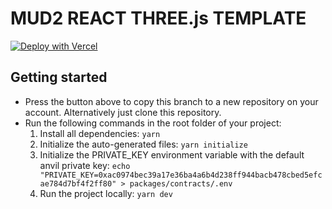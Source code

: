 # MUD2 REACT THREE.js TEMPLATE

[![Deploy with Vercel](https://vercel.com/button)](https://vercel.com/new/clone?repository-url=https%3A%2F%2Fgithub.com%2Flatticexyz%2Fv2sandbox%2Ftree%2Fthree-react&env=VITE_CHAIN_ID&envDescription=The%20VITE_CHAIN_ID%20environment%20variable%20is%20used%20to%20determine%20the%20chain%20deployment%20to%20link%20to%20the%20client%20by%20default.&project-name=mud2-project&repository-name=mud2-project&redirect-url=https%3A%2F%2Flatticexyz.notion.site%2FMUD-v2-Documentation-cd478ea455af46e7b245f7387deb9a9a&root-directory=packages%2Fclient)

## Getting started

- Press the button above to copy this branch to a new repository on your account. Alternatively just clone this repository.
- Run the following commands in the root folder of your project:
  1. Install all dependencies: `yarn`
  2. Initialize the auto-generated files: `yarn initialize`
  3. Initialize the PRIVATE_KEY environment variable with the default anvil private key: `echo "PRIVATE_KEY=0xac0974bec39a17e36ba4a6b4d238ff944bacb478cbed5efcae784d7bf4f2ff80" > packages/contracts/.env`
  4. Run the project locally: `yarn dev`
